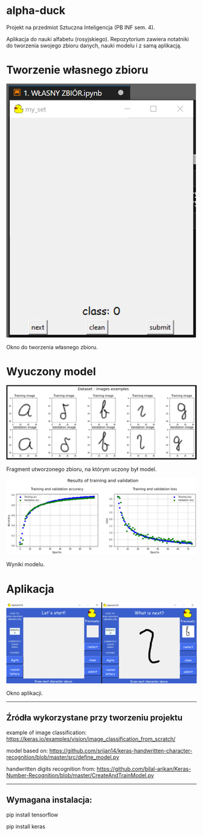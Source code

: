 # alpha-duck
Projekt na przedmiot Sztuczna Inteligencja (PB INF sem. 4).

Aplikacja do nauki alfabetu (rosyjskiego). Repozytorium zawiera notatniki do tworzenia swojego zbioru danych, nauki modelu i z samą aplikacją.

# Tworzenie własnego zbioru

![](images/github_img/alphaduck_images_set.PNG)

Okno do tworzenia własnego zbioru.

# Wyuczony model

![](images/github_img/alphaduck_images_example.PNG)

Fragment utworzonego zbioru, na którym uczony był model.

![](images/github_img/alphaduck_images_model_result.PNG)

Wyniki modelu.

# Aplikacja

![](images/github_img/alphaduck_images_window.PNG)

Okno aplikacji.

_____________________________

## Źródła wykorzystane przy tworzeniu projektu

example of image classification: https://keras.io/examples/vision/image_classification_from_scratch/

model based on: https://github.com/srijan14/keras-handwritten-character-recognition/blob/master/src/define_model.py

handwritten digits recognition from: https://github.com/bilal-arikan/Keras-Number-Recognition/blob/master/CreateAndTrainModel.py

_____________________________

## Wymagana instalacja:

pip install tensorflow

pip install keras

